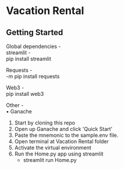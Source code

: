 # Vacation Rental

<p></p>
<h2>Getting Started</h2> 
<p></p>

Global dependencies - </br>
streamlit - </br>
pip install streamlit

Requests - </br>
-m pip install requests

Web3 - </br>
pip install web3

Other - </br>
•	Ganache </br>

1. Start by cloning this repo </br>
2. Open up Ganache and click 'Quick Start' </br>
3. Paste the mnemonic to the sample.env file.
4. Open terminal at Vacation Rental folder
5. Activate the virtual environment
6. Run the Home.py app using streamlit
    - streamlit run Home.py

   

